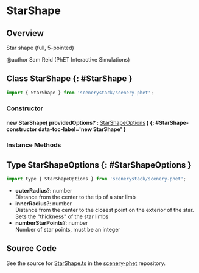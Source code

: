 # StarShape

## Overview

Star shape (full, 5-pointed)

@author Sam Reid (PhET Interactive Simulations)

## Class StarShape {: #StarShape }


```js
import { StarShape } from 'scenerystack/scenery-phet';
```
### Constructor

#### new StarShape( providedOptions? : <span style="font-weight: 400;">[StarShapeOptions](../scenery-phet/StarShape.md#StarShapeOptions)</span> ) {: #StarShape-constructor data-toc-label='new StarShape' }

### Instance Methods





## Type StarShapeOptions {: #StarShapeOptions }


```js
import type { StarShapeOptions } from 'scenerystack/scenery-phet';
```


- **outerRadius**?: <span style="color: hsla(calc(var(--md-hue) + 180deg),80%,40%,1);">number</span>
<br>  Distance from the center to the tip of a star limb
- **innerRadius**?: <span style="color: hsla(calc(var(--md-hue) + 180deg),80%,40%,1);">number</span>
<br>  Distance from the center to the closest point on the exterior of the star.  Sets the "thickness" of the star limbs
- **numberStarPoints**?: <span style="color: hsla(calc(var(--md-hue) + 180deg),80%,40%,1);">number</span>
<br>  Number of star points, must be an integer




## Source Code

See the source for [StarShape.ts](https://github.com/phetsims/scenery-phet/blob/main/js/StarShape.ts) in the [scenery-phet](https://github.com/phetsims/scenery-phet) repository.
